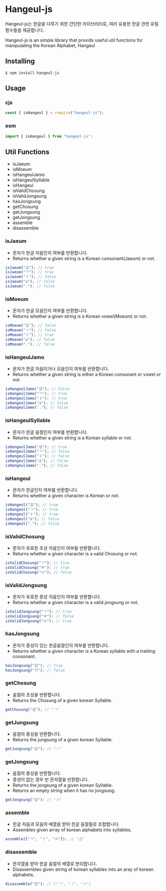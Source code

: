# Hangeul-js

Hangeul-js는 한글을 다루기 위한 간단한 라이브러리로, 여러 유용한 한글 관련 유틸 함수들을 제공합니다.

Hangeul-js is an simple library that provids useful util functions for manipulating the Korean Alphabet, Hangeul

## Installing

```shell
$ npm install hangeul-js
```

## Usage

### cjs

```js
const { isHangeul } = require("hangeul-js");
```

### esm

```js
import { isHangeul } from "hangeul-js";
```

## Util Functions

- isJaeum
- isMoeum
- isHangeulJamo
- isHangeulSyllable
- isHangeul
- isValidChosung
- isValidJongsung
- hasJongsung
- getChosung
- getJungsung
- getJongsung
- assemble
- disassemble

### isJaeum

- 문자가 한글 자음인지 여부를 반환합니다.
- Returns whether a given string is a Korean consonant(Jaeum) or not.

```js
isJaeum("김"); // true
isJaeum("ㄱ"); // true
isJaeum("ㅏ"); // false
isJaeum("a"); // false
isJaeum("."); // false
```

### isMoeum

- 문자가 한글 모음인지 여부를 반환합니다.
- Returns whether a given string is a Korean vowel(Moeum) or not.

```js
isMoeum("김"); // false
isMoeum("ㄱ"); // false
isMoeum("ㅏ"); // true
isMoeum("a"); // false
isMoeum("."); // false
```

### isHangeulJamo

- 문자가 한글 자음이거나 모음인지 여부를 반환합니다.
- Returns whether a given string is either a Korean consonant or vowel or not.

```js
isHangeulJamo("김"); // false
isHangeulJamo("ㄱ"); // true
isHangeulJamo("ㅏ"); // true
isHangeulJamo("a"); // false
isHangeulJamo("."); // false
```

### isHangeulSyllable

- 문자가 한글 음절인지 여부를 반환합니다.
- Returns whether a given string is a Korean syllable or not.

```js
isHangeulJamo("김"); // true
isHangeulJamo("ㄱ"); // false
isHangeulJamo("ㅏ"); // false
isHangeulJamo("a"); // false
isHangeulJamo("."); // false
```

### isHangeul

- 문자가 한글인지 여부를 반환합니다.
- Returns whether a given character is Korean or not.

```js
isHangeul("김"); // true
isHangeul("ㄱ"); // true
isHangeul("ㅏ"); // true
isHangeul("a"); // false
isHangeul("."); // false
```

### isValidChosung

- 문자가 유효한 초성 자음인지 여부를 반환합니다.
- Returns whether a given character is a valid Chosung or not.

```js
isValidChosung("ㄱ"); // true
isValidChosung("ㅉ"); // true
isValidChosung("ㄵ"); // false
```

### isValidJongsung

- 문자가 유효한 종성 자음인지 여부를 반환합니다.
- Returns whether a given character is a valid jongsung or not.

```js
isValidJongsung("ㄱ"); // true
isValidJongsung("ㅉ"); // false
isValidJongsung("ㄵ"); // true
```

### hasJongsung

- 문자가 종성이 있는 한글음절인지 여부를 반환합니다.
- Returns whether a given character is a Korean syllable with a trailiing consonant.

```js
hasJongsung("김"); // true
hasJongsung("기"); // false
```

### getChosung

- 음절의 초성을 반환합니다.
- Returns the Chosung of a given korean Syllable.

```js
getChosung("김"); // "ㄱ"
```

### getJungsung

- 음절의 중성을 반환합니다.
- Returns the jungsung of a given korean Syllable.

```js
getJungsung("김"); // "ㅣ"
```

### getJongsung

- 음절의 종성을 반환합니다.
- 종성이 없는 경우 빈 문자열을 반환합니다.
- Returns the jongsung of a given korean Syllable.
- Returns an empty string when it has no jongsung.

```js
getJongsung("김"); // "ㅁ"
```

### assemble

- 한글 자음과 모음의 배열을 받아 한글 음절들로 조합합니다.
- Assembles given array of korean alphabets into syllables.

```js
assemble(["ㄱ", "ㅣ", "ㅁ"]); // "김"
```

### disassemble

- 문자열을 받아 한글 음절의 배열로 분리합니다.
- Disassembles given string of korean syllables into an aray of korean alphabets.

```js
disassemble("김"); // ["ㄱ", "ㅣ", "ㅁ"]
```
